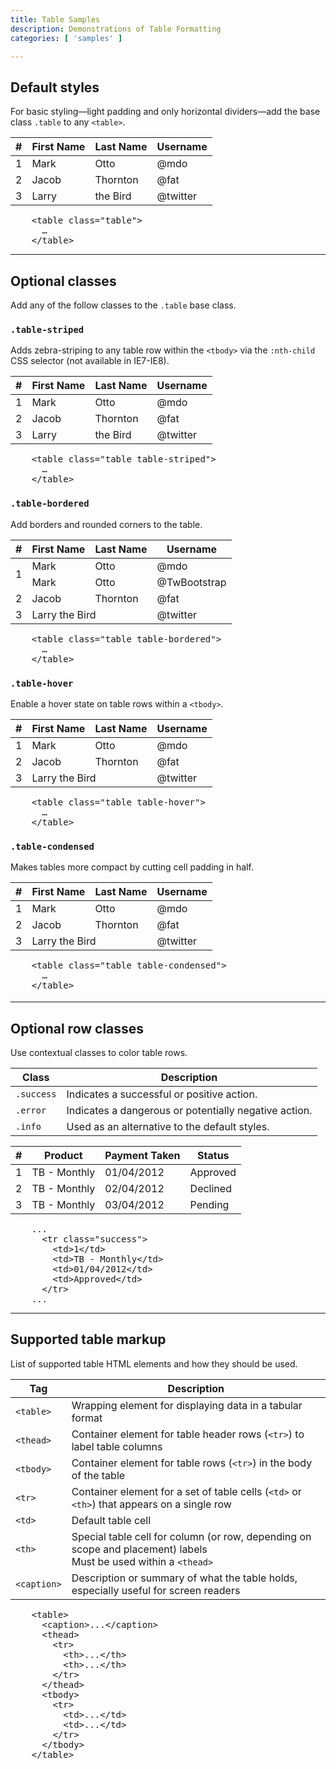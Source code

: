 ```yaml
---
title: Table Samples
description: Demonstrations of Table Formatting
categories: [ 'samples' ]

---
```

<section id="tables">
  <h2>Default styles</h2>
  <p>For basic styling&mdash;light padding and only horizontal dividers&mdash;add the base class <code>.table</code> to any <code>&lt;table&gt;</code>.</p>
  <div class="bs-docs-example">
    <table class="table">
      <thead>
        <tr>
          <th>#</th>
          <th>First Name</th>
          <th>Last Name</th>
          <th>Username</th>
        </tr>
      </thead>
      <tbody>
        <tr>
          <td>1</td>
          <td>Mark</td>
          <td>Otto</td>
          <td>@mdo</td>
        </tr>
        <tr>
          <td>2</td>
          <td>Jacob</td>
          <td>Thornton</td>
          <td>@fat</td>
        </tr>
        <tr>
          <td>3</td>
          <td>Larry</td>
          <td>the Bird</td>
          <td>@twitter</td>
        </tr>
      </tbody>
    </table>
  </div>
  
<pre class="prettyprint linenums">
    &lt;table class="table"&gt;
      …
    &lt;/table&gt;
</pre>


<hr class="bs-docs-separator">


  <h2>Optional classes</h2>
  <p>Add any of the follow classes to the <code>.table</code> base class.</p>

  <h3><code>.table-striped</code></h3>
  <p>Adds zebra-striping to any table row within the <code>&lt;tbody&gt;</code> via the <code>:nth-child</code> CSS selector (not available in IE7-IE8).</p>
  <div class="bs-docs-example">
    <table class="table table-striped">
      <thead>
        <tr>
          <th>#</th>
          <th>First Name</th>
          <th>Last Name</th>
          <th>Username</th>
        </tr>
      </thead>
      <tbody>
        <tr>
          <td>1</td>
          <td>Mark</td>
          <td>Otto</td>
          <td>@mdo</td>
        </tr>
        <tr>
          <td>2</td>
          <td>Jacob</td>
          <td>Thornton</td>
          <td>@fat</td>
        </tr>
        <tr>
          <td>3</td>
          <td>Larry</td>
          <td>the Bird</td>
          <td>@twitter</td>
        </tr>
      </tbody>
    </table>
  </div>
          
<pre class="prettyprint linenums" style="margin-bottom: 18px;">
    &lt;table class="table table-striped"&gt;
      …
    &lt;/table&gt;
</pre>

  <h3><code>.table-bordered</code></h3>
  <p>Add borders and rounded corners to the table.</p>
  <div class="bs-docs-example">
    <table class="table table-bordered">
      <thead>
        <tr>
          <th>#</th>
          <th>First Name</th>
          <th>Last Name</th>
          <th>Username</th>
        </tr>
      </thead>
      <tbody>
        <tr>
          <td rowspan="2">1</td>
          <td>Mark</td>
          <td>Otto</td>
          <td>@mdo</td>
        </tr>
        <tr>
          <td>Mark</td>
          <td>Otto</td>
          <td>@TwBootstrap</td>
        </tr>
        <tr>
          <td>2</td>
          <td>Jacob</td>
          <td>Thornton</td>
          <td>@fat</td>
        </tr>
        <tr>
          <td>3</td>
          <td colspan="2">Larry the Bird</td>
          <td>@twitter</td>
        </tr>
      </tbody>
    </table>
  </div>
  
<pre class="prettyprint linenums">
    &lt;table class="table table-bordered"&gt;
      …
    &lt;/table&gt;
</pre>

  <h3><code>.table-hover</code></h3>
  <p>Enable a hover state on table rows within a <code>&lt;tbody&gt;</code>.</p>
  <div class="bs-docs-example">
    <table class="table table-hover">
      <thead>
        <tr>
          <th>#</th>
          <th>First Name</th>
          <th>Last Name</th>
          <th>Username</th>
        </tr>
      </thead>
      <tbody>
        <tr>
          <td>1</td>
          <td>Mark</td>
          <td>Otto</td>
          <td>@mdo</td>
        </tr>
        <tr>
          <td>2</td>
          <td>Jacob</td>
          <td>Thornton</td>
          <td>@fat</td>
        </tr>
        <tr>
          <td>3</td>
          <td colspan="2">Larry the Bird</td>
          <td>@twitter</td>
        </tr>
      </tbody>
    </table>
  </div>
          
<pre class="prettyprint linenums" style="margin-bottom: 18px;">
    &lt;table class="table table-hover"&gt;
      …
    &lt;/table&gt;
</pre>

  <h3><code>.table-condensed</code></h3>
  <p>Makes tables more compact by cutting cell padding in half.</p>
  <div class="bs-docs-example">
    <table class="table table-condensed">
      <thead>
        <tr>
          <th>#</th>
          <th>First Name</th>
          <th>Last Name</th>
          <th>Username</th>
        </tr>
      </thead>
      <tbody>
        <tr>
          <td>1</td>
          <td>Mark</td>
          <td>Otto</td>
          <td>@mdo</td>
        </tr>
        <tr>
          <td>2</td>
          <td>Jacob</td>
          <td>Thornton</td>
          <td>@fat</td>
        </tr>
        <tr>
          <td>3</td>
          <td colspan="2">Larry the Bird</td>
          <td>@twitter</td>
        </tr>
      </tbody>
    </table>
  </div>
          
<pre class="prettyprint linenums" style="margin-bottom: 18px;">
    &lt;table class="table table-condensed"&gt;
      …
    &lt;/table&gt;
</pre>


<hr class="bs-docs-separator">


  <h2>Optional row classes</h2>
  <p>Use contextual classes to color table rows.</p>
  <table class="table table-bordered table-striped">
    <colgroup>
      <col class="span1">
      <col class="span7">
    </colgroup>
    <thead>
      <tr>
        <th>Class</th>
        <th>Description</th>
      </tr>
    </thead>
    <tbody>
      <tr>
        <td>
          <code>.success</code>
        </td>
        <td>Indicates a successful or positive action.</td>
      </tr>
      <tr>
        <td>
          <code>.error</code>
        </td>
        <td>Indicates a dangerous or potentially negative action.</td>
      </tr>
      <tr>
        <td>
          <code>.info</code>
        </td>
        <td>Used as an alternative to the default styles.</td>
      </tr>
    </tbody>
  </table>
  <div class="bs-docs-example">
    <table class="table">
      <thead>
        <tr>
          <th>#</th>
          <th>Product</th>
          <th>Payment Taken</th>
          <th>Status</th>
        </tr>
      </thead>
      <tbody>
        <tr class="success">
          <td>1</td>
          <td>TB - Monthly</td>
          <td>01/04/2012</td>
          <td>Approved</td>
        </tr>
        <tr class="error">
          <td>2</td>
          <td>TB - Monthly</td>
          <td>02/04/2012</td>
          <td>Declined</td>
        </tr>
        <tr class="info">
          <td>3</td>
          <td>TB - Monthly</td>
          <td>03/04/2012</td>
          <td>Pending</td>
        </tr>
      </tbody>
    </table>
  </div>
  
<pre class="prettyprint linenums">
    ...
      &lt;tr class="success"&gt;
        &lt;td&gt;1&lt;/td&gt;
        &lt;td&gt;TB - Monthly&lt;/td&gt;
        &lt;td&gt;01/04/2012&lt;/td&gt;
        &lt;td&gt;Approved&lt;/td&gt;
      &lt;/tr&gt;
    ...
</pre>


<hr class="bs-docs-separator">


  <h2>Supported table markup</h2>
  <p>List of supported table HTML elements and how they should be used.</p>
  <table class="table table-bordered table-striped">
    <colgroup>
      <col class="span1">
      <col class="span7">
    </colgroup>
    <thead>
      <tr>
        <th>Tag</th>
        <th>Description</th>
      </tr>
    </thead>
    <tbody>
      <tr>
        <td>
          <code>&lt;table&gt;</code>
        </td>
        <td>
          Wrapping element for displaying data in a tabular format
        </td>
      </tr>
      <tr>
        <td>
          <code>&lt;thead&gt;</code>
        </td>
        <td>
          Container element for table header rows (<code>&lt;tr&gt;</code>) to label table columns
        </td>
      </tr>
      <tr>
        <td>
          <code>&lt;tbody&gt;</code>
        </td>
        <td>
          Container element for table rows (<code>&lt;tr&gt;</code>) in the body of the table
        </td>
      </tr>
      <tr>
        <td>
          <code>&lt;tr&gt;</code>
        </td>
        <td>
          Container element for a set of table cells (<code>&lt;td&gt;</code> or <code>&lt;th&gt;</code>) that appears on a single row
        </td>
      </tr>
      <tr>
        <td>
          <code>&lt;td&gt;</code>
        </td>
        <td>
          Default table cell
        </td>
      </tr>
      <tr>
        <td>
          <code>&lt;th&gt;</code>
        </td>
        <td>
          Special table cell for column (or row, depending on scope and placement) labels<br>
          Must be used within a <code>&lt;thead&gt;</code>
        </td>
      </tr>
      <tr>
        <td>
          <code>&lt;caption&gt;</code>
        </td>
        <td>
          Description or summary of what the table holds, especially useful for screen readers
        </td>
      </tr>
    </tbody>
  </table>
  
<pre class="prettyprint linenums">
    &lt;table&gt;
      &lt;caption&gt;...&lt;/caption&gt;
      &lt;thead&gt;
        &lt;tr&gt;
          &lt;th&gt;...&lt;/th&gt;
          &lt;th&gt;...&lt;/th&gt;
        &lt;/tr&gt;
      &lt;/thead&gt;
      &lt;tbody&gt;
        &lt;tr&gt;
          &lt;td&gt;...&lt;/td&gt;
          &lt;td&gt;...&lt;/td&gt;
        &lt;/tr&gt;
      &lt;/tbody&gt;
    &lt;/table&gt;
</pre>

</section>
